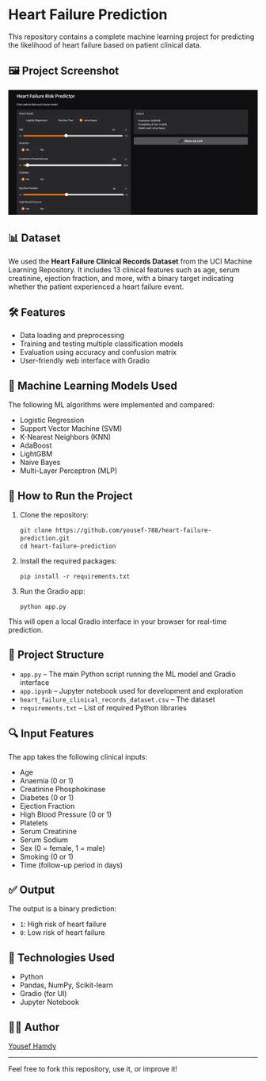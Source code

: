 # Heart Failure Prediction

This repository contains a complete machine learning project for predicting the likelihood of heart failure based on patient clinical data.

## 🖼️ Project Screenshot

![Main Interface](https://github.com/yousef-788/heart-failure-prediction/blob/master/assets/Screenshot%202025-07-22%20181443.png)


## 📊 Dataset

We used the **Heart Failure Clinical Records Dataset** from the UCI Machine Learning Repository. It includes 13 clinical features such as age, serum creatinine, ejection fraction, and more, with a binary target indicating whether the patient experienced a heart failure event.

## 🛠️ Features

- Data loading and preprocessing
- Training and testing multiple classification models
- Evaluation using accuracy and confusion matrix
- User-friendly web interface with Gradio

## 🧠 Machine Learning Models Used

The following ML algorithms were implemented and compared:

- Logistic Regression  
- Support Vector Machine (SVM)  
- K-Nearest Neighbors (KNN)  
- AdaBoost  
- LightGBM  
- Naive Bayes  
- Multi-Layer Perceptron (MLP)

## 🚀 How to Run the Project

1. Clone the repository:
   ```
   git clone https://github.com/yousef-788/heart-failure-prediction.git
   cd heart-failure-prediction
   ```

2. Install the required packages:
   ```
   pip install -r requirements.txt
   ```

3. Run the Gradio app:
   ```
   python app.py
   ```

This will open a local Gradio interface in your browser for real-time prediction.

## 📁 Project Structure

- `app.py` – The main Python script running the ML model and Gradio interface  
- `app.ipynb` – Jupyter notebook used for development and exploration  
- `heart_failure_clinical_records_dataset.csv` – The dataset  
- `requirements.txt` – List of required Python libraries

## 🔍 Input Features

The app takes the following clinical inputs:

- Age  
- Anaemia (0 or 1)  
- Creatinine Phosphokinase  
- Diabetes (0 or 1)  
- Ejection Fraction  
- High Blood Pressure (0 or 1)  
- Platelets  
- Serum Creatinine  
- Serum Sodium  
- Sex (0 = female, 1 = male)  
- Smoking (0 or 1)  
- Time (follow-up period in days)

## ✅ Output

The output is a binary prediction:
- `1`: High risk of heart failure  
- `0`: Low risk of heart failure

## 🧰 Technologies Used

- Python  
- Pandas, NumPy, Scikit-learn  
- Gradio (for UI)  
- Jupyter Notebook

## 👨‍💻 Author

[Yousef Hamdy](https://www.linkedin.com/in/yousef-hamdy-ee/)

---

Feel free to fork this repository, use it, or improve it!
